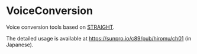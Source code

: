 # VoiceConversion

Voice conversion tools based on [STRAIGHT](http://www-ie.meijo-u.ac.jp/labs/rj001/spLibs/straight/linux_download.html).

The detailed usage is available at https://sunpro.io/c89/pub/hiromu/ch01 (in Japanese).
